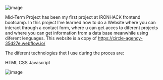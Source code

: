 ![image](https://uploads-ssl.webflow.com/61f7ff5634c23c5bef9d2e54/61f800b7cb56a839fd8ed026_Circle.svg) 



Mid-Term Project has been my first project at IRONHACK frontend bootcamp. In this project I've learned how to do a Website where you can interact through a contact form, where u can get acces to diferent projects and where you can get information from a data base meanwhile using diferent lenguages. This website is a copy of https://circle-agency-35d27e.webflow.io/ 

The diferent technologies thet I use during the proces are:

HTML
CSS
Javascript


![image](https://user-images.githubusercontent.com/109300034/183027197-36d3516b-f7b6-4b69-ab08-3a0436c539ee.png)      
